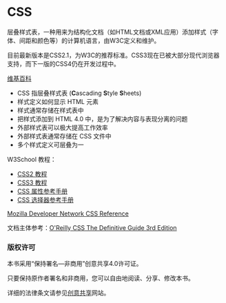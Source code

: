# CSS

层叠样式表，一种用来为结构化文档（如HTML文档或XML应用）添加样式（字体、间距和颜色等）的计算机语言，由W3C定义和维护。

目前最新版本是CSS2.1，为W3C的推荐标准。CSS3现在已被大部分现代浏览器支持，而下一版的CSS4仍在开发过程中。

[维基百科](http://zh.wikipedia.org/wiki/%E5%B1%82%E5%8F%A0%E6%A0%B7%E5%BC%8F%E8%A1%A8)<sup><i class="fa fa-external-link fa-fw"></i></sup>

* CSS 指层叠样式表 (**C**ascading **S**tyle **S**heets)
* 样式定义如何显示 HTML 元素
* 样式通常存储在样式表中
* 把样式添加到 HTML 4.0 中，是为了解决内容与表现分离的问题
* 外部样式表可以极大提高工作效率
* 外部样式表通常存储在 CSS 文件中
* 多个样式定义可层叠为一

W3School 教程：

* [CSS2 教程](http://www.w3school.com.cn/css/index.asp)<sup><i class="fa fa-external-link fa-fw"></i></sup>
* [CSS3 教程](http://www.w3school.com.cn/css3/index.asp)<sup><i class="fa fa-external-link fa-fw"></i></sup>
* [CSS 属性参考手册](http://www.w3school.com.cn/cssref/index.asp)<sup><i class="fa fa-external-link fa-fw"></i></sup>
* [CSS 选择器参考手册](http://www.w3school.com.cn/cssref/css_selectors.asp)<sup><i class="fa fa-external-link fa-fw"></i></sup>


[Mozilla Developer Network CSS Reference](https://developer.mozilla.org/en-US/docs/Web/CSS/Reference)<sup><i class="fa fa-external-link fa-fw"></i></sup>

文档主体参考：[O'Reilly CSS The Definitive Guide 3rd Edition](http://pclib.github.io/safari/program/css-the-definitive-guide/)

### 版权许可

本书采用“保持署名—非商用”创意共享4.0许可证。

只要保持原作者署名和非商用，您可以自由地阅读、分享、修改本书。

详细的法律条文请参见[创意共享](http://creativecommons.org/licenses/by-nc/4.0/)网站。
